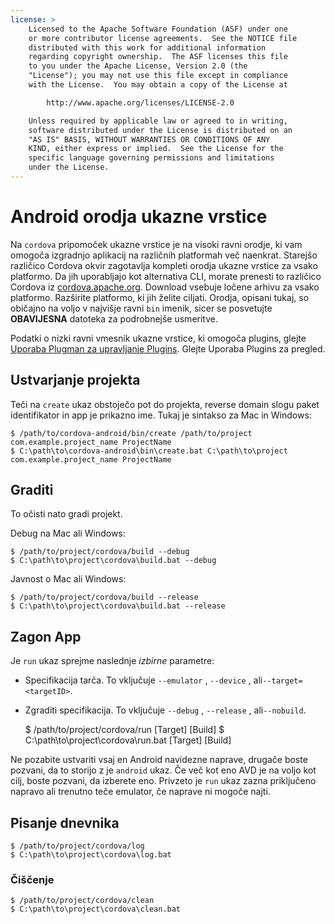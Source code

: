 ```yaml
---
license: >
    Licensed to the Apache Software Foundation (ASF) under one
    or more contributor license agreements.  See the NOTICE file
    distributed with this work for additional information
    regarding copyright ownership.  The ASF licenses this file
    to you under the Apache License, Version 2.0 (the
    "License"); you may not use this file except in compliance
    with the License.  You may obtain a copy of the License at

        http://www.apache.org/licenses/LICENSE-2.0

    Unless required by applicable law or agreed to in writing,
    software distributed under the License is distributed on an
    "AS IS" BASIS, WITHOUT WARRANTIES OR CONDITIONS OF ANY
    KIND, either express or implied.  See the License for the
    specific language governing permissions and limitations
    under the License.
---
```


# Android orodja ukazne vrstice

Na `cordova` pripomoček ukazne vrstice je na visoki ravni orodje, ki vam omogoča izgradnjo aplikacij na različnih platformah več naenkrat. Starejšo različico Cordova okvir zagotavlja kompleti orodja ukazne vrstice za vsako platformo. Da jih uporabljajo kot alternativa CLI, morate prenesti to različico Cordova iz [cordova.apache.org][1]. Download vsebuje ločene arhivu za vsako platformo. Razširite platformo, ki jih želite ciljati. Orodja, opisani tukaj, so običajno na voljo v najvišje ravni `bin` imenik, sicer se posvetujte **OBAVIJESNA** datoteka za podrobnejše usmeritve.

 [1]: http://cordova.apache.org

Podatki o nizki ravni vmesnik ukazne vrstice, ki omogoča plugins, glejte <a href="../../../plugin_ref/plugman.html">Uporaba Plugman za upravljanje Plugins</a>. Glejte Uporaba Plugins za pregled.

## Ustvarjanje projekta

Teči na `create` ukaz obstoječo pot do projekta, reverse domain slogu paket identifikator in app je prikazno ime. Tukaj je sintakso za Mac in Windows:

    $ /path/to/cordova-android/bin/create /path/to/project com.example.project_name ProjectName
    $ C:\path\to\cordova-android\bin\create.bat C:\path\to\project com.example.project_name ProjectName
    

## Graditi

To očisti nato gradi projekt.

Debug na Mac ali Windows:

    $ /path/to/project/cordova/build --debug
    $ C:\path\to\project\cordova\build.bat --debug
    

Javnost o Mac ali Windows:

    $ /path/to/project/cordova/build --release
    $ C:\path\to\project\cordova\build.bat --release
    

## Zagon App

Je `run` ukaz sprejme naslednje *izbirne* parametre:

*   Specifikacija tarča. To vključuje `--emulator` , `--device` , ali`--target=<targetID>`.

*   Zgraditi specifikacija. To vključuje `--debug` , `--release` , ali`--nobuild`.
    
    $ /path/to/project/cordova/run \[Target\] \[Build\] $ C:\path\to\project\cordova\run.bat \[Target\] \[Build\]

Ne pozabite ustvariti vsaj en Android navidezne naprave, drugače boste pozvani, da to storijo z je `android` ukaz. Če več kot eno AVD je na voljo kot cilj, boste pozvani, da izberete eno. Privzeto je `run` ukaz zazna priključeno napravo ali trenutno teče emulator, če naprave ni mogoče najti.

## Pisanje dnevnika

    $ /path/to/project/cordova/log
    $ C:\path\to\project\cordova\log.bat
    

### Čiščenje

    $ /path/to/project/cordova/clean
    $ C:\path\to\project\cordova\clean.bat